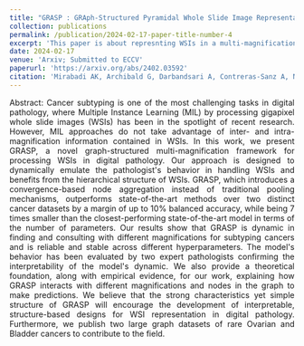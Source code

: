 ```yaml
---
title: "GRASP : GRAph-Structured Pyramidal Whole Slide Image Representation"
collection: publications
permalink: /publication/2024-02-17-paper-title-number-4
excerpt: 'This paper is about represnting WSIs in a multi-magnification setting.'
date: 2024-02-17
venue: 'Arxiv; Submitted to ECCV'
paperurl: 'https://arxiv.org/abs/2402.03592'
citation: 'Mirabadi AK, Archibald G, Darbandsari A, Contreras-Sanz A, Nakhli RE, Asadi M, Zhang A, Gilks CB, Black P, Wang G, Farahani H. GRASP: GRAph-Structured Pyramidal Whole Slide Image Representation. arXiv preprint arXiv:2402.03592. 2024 Feb 6.'
---
```


<div style="text-align: justify;">
Abstract: Cancer subtyping is one of the most challenging tasks in digital pathology, where Multiple Instance Learning (MIL) by processing gigapixel whole slide images (WSIs) has been in the spotlight of recent research. However, MIL approaches do not take advantage of inter- and intra-magnification information contained in WSIs. In this work, we present GRASP, a novel graph-structured multi-magnification framework for processing WSIs in digital pathology. Our approach is designed to dynamically emulate the pathologist's behavior in handling WSIs and benefits from the hierarchical structure of WSIs. GRASP, which introduces a convergence-based node aggregation instead of traditional pooling mechanisms, outperforms state-of-the-art methods over two distinct cancer datasets by a margin of up to 10% balanced accuracy, while being 7 times smaller than the closest-performing state-of-the-art model in terms of the number of parameters. Our results show that GRASP is dynamic in finding and consulting with different magnifications for subtyping cancers and is reliable and stable across different hyperparameters. The model's behavior has been evaluated by two expert pathologists confirming the interpretability of the model's dynamic. We also provide a theoretical foundation, along with empirical evidence, for our work, explaining how GRASP interacts with different magnifications and nodes in the graph to make predictions. We believe that the strong characteristics yet simple structure of GRASP will encourage the development of interpretable, structure-based designs for WSI representation in digital pathology. Furthermore, we publish two large graph datasets of rare Ovarian and Bladder cancers to contribute to the field.
</div>
<br>